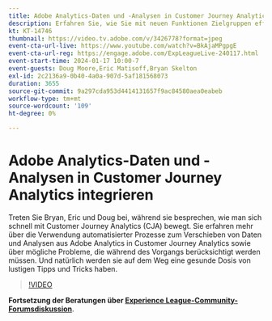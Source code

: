 ```yaml
---
title: Adobe Analytics-Daten und -Analysen in Customer Journey Analytics integrieren
description: Erfahren Sie, wie Sie mit neuen Funktionen Zielgruppen effektiver und effizienter für eine wirkungsvolle Personalisierung aktivieren können.
kt: KT-14746
thumbnail: https://video.tv.adobe.com/v/3426778?format=jpeg
event-cta-url-live: https://www.youtube.com/watch?v=BkAjaMPgpgE
event-cta-url-reg: https://engage.adobe.com/ExpLeagueLive-240117.html
event-start-time: 2024-01-17 10:00-7
event-guests: Doug Moore,Eric Matisoff,Bryan Skelton
exl-id: 2c2136a9-0b40-4a0a-907d-5af181568073
duration: 3655
source-git-commit: 9a297cda953d4414131657f9ac84580aea0eabeb
workflow-type: tm+mt
source-wordcount: '109'
ht-degree: 0%

---
```


# Adobe Analytics-Daten und -Analysen in Customer Journey Analytics integrieren

Treten Sie Bryan, Eric und Doug bei, während sie besprechen, wie man sich schnell mit Customer Journey Analytics (CJA) bewegt. Sie erfahren mehr über die Verwendung automatisierter Prozesse zum Verschieben von Daten und Analysen aus Adobe Analytics in Customer Journey Analytics sowie über mögliche Probleme, die während des Vorgangs berücksichtigt werden müssen. Und natürlich werden sie auf dem Weg eine gesunde Dosis von lustigen Tipps und Tricks haben.

>[!VIDEO](https://video.tv.adobe.com/v/3426778/?quality=12&learn=on)

**Fortsetzung der Beratungen über [Experience League-Community-Forumsdiskussion](https://experienceleaguecommunities.adobe.com/t5/adobe-analytics-discussions/experience-league-live-post-session-discussion-bringing-your/m-p/646093#M3582)**.

